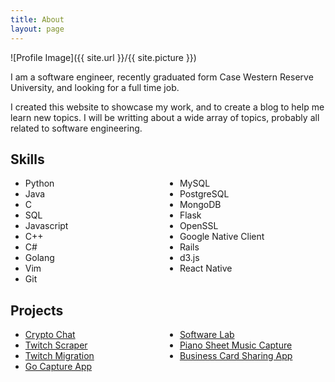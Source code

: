 ```yaml
---
title: About
layout: page
---
```

![Profile Image]({{ site.url }}/{{ site.picture }})

<p>I am a software engineer, recently graduated form Case Western Reserve University, and looking for a full time job.
</p>

<p>I created this website to showcase my work, and to create a blog to help me learn new topics. I will be writting
about a wide array of topics, probably all related to software engineering.</p>

<h2>Skills</h2>

<ul class="skill-list" style="column-count: 2;">
    <li>Python</li>
    <li>Java</li>
    <li>C</li>
    <li>SQL</li>
    <li>Javascript</li>
    <li>C++</li>
    <li>C#</li>
    <li>Golang</li>
    <li>Vim</li>
    <li>Git</li>
    <li>MySQL</li>
    <li>PostgreSQL</li>
    <li>MongoDB</li>
    <li>Flask</li>
    <li>OpenSSL</li>
    <li>Google Native Client</li>
    <li>Rails</li>
    <li>d3.js</li>
    <li>React Native</li>
</ul>

<h2>Projects</h2>

<ul class="project-list" style="column-count: 2;">
	<li><a href="https://github.com/mroseman95/crypto-plugin">Crypto Chat</a></li>
	<li><a href="https://github.com/mroseman95/twitch-meme-scraper">Twitch Scraper</a></li>
	<li><a href="https://github.com/mroseman95/twitch-migration-tracker">Twitch Migration</a></li>
	<li><a href="https://github.com/mroseman95/go-capture-app">Go Capture App</a></li>
	<li><a href="https://github.com/stohio/software-lab">Software Lab</a></li>
	<li><a href="https://github.com/mroseman95/go-go-piano">Piano Sheet Music Capture</a></li>
	<li><a href="https://github.com/stohio/gogonetwork">Business Card Sharing App</a></li>
</ul>
